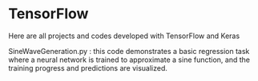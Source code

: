 # TensorFlow
Here are all projects and codes developed with TensorFlow and Keras

SineWaveGeneration.py : 
this code demonstrates a basic regression task where a neural network is trained to approximate a sine function, and the training progress and predictions are visualized.
